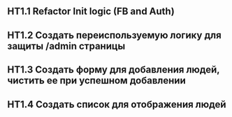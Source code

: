 ## HT1.1 Refactor Init logic (FB and Auth)
## HT1.2 Создать переиспользуемую логику для защиты /admin страницы
## HT1.3 Создать форму для добавления людей, чистить ее при успешном добавлении
## HT1.4 Создать список для отображения людей 
